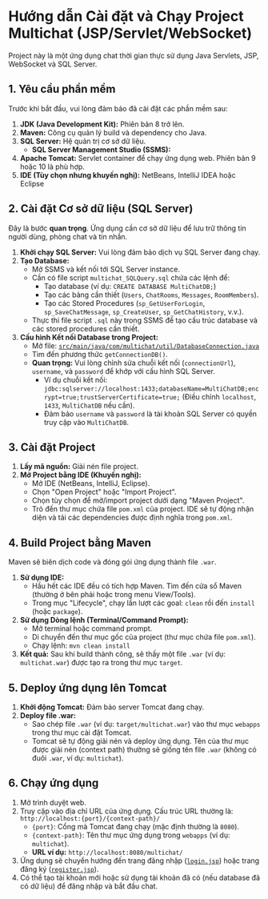 # Hướng dẫn Cài đặt và Chạy Project Multichat (JSP/Servlet/WebSocket)

Project này là một ứng dụng chat thời gian thực sử dụng Java Servlets, JSP, WebSocket và SQL Server.

## 1. Yêu cầu phần mềm

Trước khi bắt đầu, vui lòng đảm bảo đã cài đặt các phần mềm sau:

1.  **JDK (Java Development Kit):** Phiên bản 8 trở lên.
2.  **Maven:** Công cụ quản lý build và dependency cho Java.
3.  **SQL Server:** Hệ quản trị cơ sở dữ liệu.
    *   **SQL Server Management Studio (SSMS):**
4.  **Apache Tomcat:** Servlet container để chạy ứng dụng web. Phiên bản 9 hoặc 10 là phù hợp.
5.  **IDE (Tùy chọn nhưng khuyến nghị):** NetBeans, IntelliJ IDEA hoặc Eclipse

## 2. Cài đặt Cơ sở dữ liệu (SQL Server)

Đây là bước **quan trọng**. Ứng dụng cần cơ sở dữ liệu để lưu trữ thông tin người dùng, phòng chat và tin nhắn.

1.  **Khởi chạy SQL Server:** Vui lòng đảm bảo dịch vụ SQL Server đang chạy.
2.  **Tạo Database:**
    *   Mở SSMS và kết nối tới SQL Server instance.
    *   Cần có file script `multichat_SQLQuery.sql` chứa các lệnh để:
        *   Tạo database (ví dụ: `CREATE DATABASE MultiChatDB;`)
        *   Tạo các bảng cần thiết (`Users`, `ChatRooms`, `Messages`, `RoomMembers`).
        *   Tạo các Stored Procedures (`sp_GetUserForLogin`, `sp_SaveChatMessage`, `sp_CreateUser`, `sp_GetChatHistory`, v.v.).
    *   Thực thi file script `.sql` này trong SSMS để tạo cấu trúc database và các stored procedures cần thiết.
3.  **Cấu hình Kết nối Database trong Project:**
    *   Mở file: [`src/main/java/com/multichat/util/DatabaseConnection.java`](src/main/java/com/multichat/util/DatabaseConnection.java)
    *   Tìm đến phương thức `getConnectionDB()`.
    *   **Quan trọng:** Vui lòng chỉnh sửa chuỗi kết nối (`connectionUrl`), `username`, và `password` để khớp với cấu hình SQL Server.
        *   Ví dụ chuỗi kết nối: `jdbc:sqlserver://localhost:1433;databaseName=MultiChatDB;encrypt=true;trustServerCertificate=true;` (Điều chỉnh `localhost`, `1433`, `MultiChatDB` nếu cần).
        *   Đảm bảo `username` và `password` là tài khoản SQL Server có quyền truy cập vào `MultiChatDB`.

## 3. Cài đặt Project

1.  **Lấy mã nguồn:** Giải nén file project.
2.  **Mở Project bằng IDE (Khuyến nghị):**
    *   Mở IDE (NetBeans, IntelliJ, Eclipse).
    *   Chọn "Open Project" hoặc "Import Project".
    *   Chọn tùy chọn để mở/import project dưới dạng "Maven Project".
    *   Trỏ đến thư mục chứa file `pom.xml` của project. IDE sẽ tự động nhận diện và tải các dependencies được định nghĩa trong `pom.xml`.

## 4. Build Project bằng Maven

Maven sẽ biên dịch code và đóng gói ứng dụng thành file `.war`.

1.  **Sử dụng IDE:**
    *   Hầu hết các IDE đều có tích hợp Maven. Tìm đến cửa sổ Maven (thường ở bên phải hoặc trong menu View/Tools).
    *   Trong mục "Lifecycle", chạy lần lượt các goal: `clean` rồi đến `install` (hoặc `package`).
2.  **Sử dụng Dòng lệnh (Terminal/Command Prompt):**
    *   Mở terminal hoặc command prompt.
    *   Di chuyển đến thư mục gốc của project (thư mục chứa file `pom.xml`).
    *   Chạy lệnh: `mvn clean install`
3.  **Kết quả:** Sau khi build thành công, sẽ thấy một file `.war` (ví dụ: `multichat.war`) được tạo ra trong thư mục `target`.

## 5. Deploy ứng dụng lên Tomcat

1.  **Khởi động Tomcat:** Đảm bảo server Tomcat đang chạy.
2.  **Deploy file .war:**
    *   Sao chép file `.war` (ví dụ: `target/multichat.war`) vào thư mục `webapps` trong thư mục cài đặt Tomcat.
    *   Tomcat sẽ tự động giải nén và deploy ứng dụng. Tên của thư mục được giải nén (context path) thường sẽ giống tên file `.war` (không có đuôi `.war`, ví dụ: `multichat`).

## 6. Chạy ứng dụng

1.  Mở trình duyệt web.
2.  Truy cập vào địa chỉ URL của ứng dụng. Cấu trúc URL thường là:
    `http://localhost:{port}/{context-path}/`
    *   `{port}`: Cổng mà Tomcat đang chạy (mặc định thường là `8080`).
    *   `{context-path}`: Tên thư mục ứng dụng trong `webapps` (ví dụ: `multichat`).
    *   **URL ví dụ:** `http://localhost:8080/multichat/`
3.  Ứng dụng sẽ chuyển hướng đến trang đăng nhập ([`login.jsp`](src/main/webapp/login.jsp)) hoặc trang đăng ký ([`register.jsp`](src/main/webapp/register.jsp)).
4.  Có thể tạo tài khoản mới hoặc sử dụng tài khoản đã có (nếu database đã có dữ liệu) để đăng nhập và bắt đầu chat.


